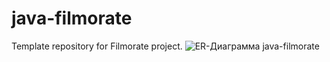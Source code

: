 # java-filmorate
Template repository for Filmorate project.
![ER-Диаграмма java-filmorate](https://user-images.githubusercontent.com/98983555/195184300-fb778145-c056-443d-8df1-0c8f8c459ec4.png)
